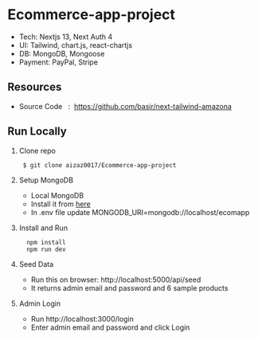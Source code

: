 # Ecommerce-app-project

- Tech: Nextjs 13, Next Auth 4
- UI: Tailwind, chart.js, react-chartjs
- DB: MongoDB, Mongoose
- Payment: PayPal, Stripe


## Resources
- Source Code   :  https://github.com/basir/next-tailwind-amazona



## Run Locally

1. Clone repo

   ```shell
    $ git clone aizaz0017/Ecommerce-app-project
   ```


2. Setup MongoDB

   - Local MongoDB
   - Install it from [here](https://www.mongodb.com/try/download/community)
   - In .env file update MONGODB_URI=mongodb://localhost/ecomapp

4. Install and Run

   ```shell
     npm install
     npm run dev
   ```

5. Seed Data

   - Run this on browser: http://localhost:5000/api/seed
   - It returns admin email and password and 6 sample products

6. Admin Login

   - Run http://localhost:3000/login
   - Enter admin email and password and click Login

